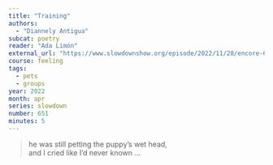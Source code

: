 ```yaml
---
title: "Training"
authors:
  - "Diannely Antigua"
subcat: poetry
reader: "Ada Limón"
external_url: "https://www.slowdownshow.org/episode/2022/11/28/encore-651-training"
course: feeling
tags:
  - pets
  - groups
year: 2022
month: apr
series: slowdown
number: 651
minutes: 5
---
```


> he was still petting the puppy’s wet head,  
and I cried like I’d never known ...
